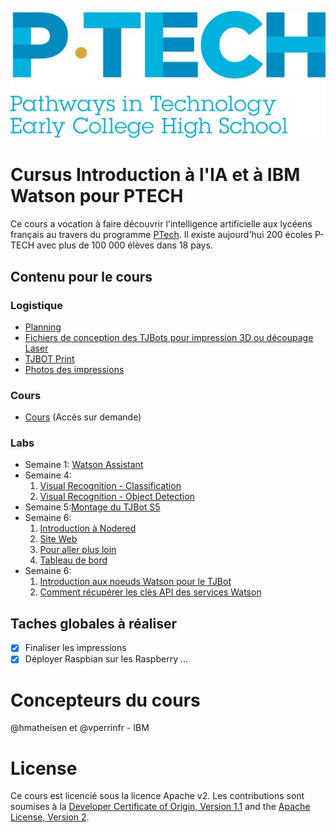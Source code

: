 ![ptech logo](/images/ptech_logo_rgb.jpg)

# Cursus Introduction à l'IA et à IBM Watson pour PTECH

Ce cours a vocation à faire découvrir l'intelligence artificielle aux lycéens français au travers du programme [PTech](https://www.ibm.com/thought-leadership/ptech/index.html). Il existe aujourd'hui 200 écoles P-TECH avec plus de 100 000 élèves dans 18 pays.

## Contenu pour le cours

### Logistique 
- [Planning](planning.md)
- [Fichiers de conception des TJBots pour impression 3D ou découpage Laser](https://ibmtjbot.github.io/#gettj)
- [TJBOT Print](print.md)
- [Photos des impressions](photos.md)

### Cours 
- [Cours](https://ibm.box.com/s/fwy62v4ooxcvpcz1jnwz0nm51gnxfmnc) (Accès sur demande)

### Labs 
- Semaine 1: [Watson Assistant](lab_WA.md)
- Semaine 4:
    1. [Visual Recognition - Classification](lab_VR.md)
    2. [Visual Recognition - Object Detection](lab_vr_locate.md)
- Semaine 5:[Montage du TJBot S5](tjbot.md)
- Semaine 6: 
    1. [Introduction à Nodered](welcome_nodered.md)
    2. [Site Web](Site_Web.md)
    3. [Pour aller plus loin](plus_loin.md)
    4. [Tableau de bord](NodeRed-Dashboard.md)
- Semaine 6: 
    1. [Introduction aux noeuds Watson pour le TJBot](tjbot_nodes.md)
    2. [Comment récupérer les clés API des services Watson](authentification.md)

## Taches globales à réaliser

- [X] Finaliser les impressions
- [X] Déployer Raspbian sur les Raspberry
...

# Concepteurs du cours
@hmatheisen et @vperrinfr - IBM

# License

Ce cours est licencié sous la licence Apache v2. Les contributions sont soumises à la [Developer Certificate of Origin, Version 1.1](https://developercertificate.org/) and the [Apache License, Version 2](https://www.apache.org/licenses/LICENSE-2.0.txt).
